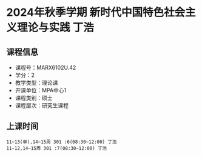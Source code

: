 # 2024年秋季学期 新时代中国特色社会主义理论与实践 丁浩






## 课程信息

- 课程号：MARX6102U.42
- 学分：2
- 教学类型：理论课
- 开课单位：MPA中心1
- 课程类别：硕士
- 课程层次：研究生课程

## 上课时间

```
11~13(单),14~15周 301 :6(08:30~12:00) 丁浩
11~12,14~15周 301 :7(08:30~12:00) 丁浩
```


